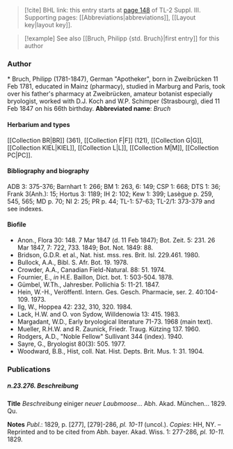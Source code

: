 > [!cite] BHL link: this entry starts at [page 148](https://www.biodiversitylibrary.org/page/33266455) of TL-2 Suppl. III.
> Supporting pages: [[Abbreviations|abbreviations]], [[Layout key|layout key]].

> [!example] See also [[Bruch, Philipp {std. Bruch}|first entry]] for this author

### Author

\* Bruch, Philipp (1781-1847), German "Apotheker", born in Zweibrücken 11 Feb 1781, educated in Mainz (pharmacy), studied in Marburg and Paris, took over his father's pharmacy at Zweibrücken, amateur botanist especially bryologist, worked with D.J. Koch and W.P. Schimper (Strasbourg), died 11 Feb 1847 on his 66th birthday. 
**Abbreviated name**: *Bruch*

#### Herbarium and types

[[Collection BR|BR]] (361), [[Collection F|F]] (121), [[Collection G|G]], [[Collection KIEL|KIEL]], [[Collection L|L]], [[Collection M|M]], [[Collection PC|PC]].

#### Bibliography and biography

ADB 3: 375-376; Barnhart 1: 266; BM 1: 263, 6: 149; CSP 1: 668; DTS 1: 36; Frank 3(Anh.): 15; Hortus 3: 1189; IH 2: 102; Kew 1: 399; Lasègue p. 259, 545, 565; MD p. 70; NI 2: 25; PR p. 44; TL-1: 57-63; TL-2/1: 373-379 and see indexes.

#### Biofile

- Anon., Flora 30: 148. 7 Mar 1847 (d. 11 Feb 1847); Bot. Zeit. 5: 231. 26 Mar 1847, 7: 722, 733. 1849; Bot. Not. 1849: 88.
- Bridson, G.D.R. et al., Nat. hist. mss. res. Brit. Isl. 229.461. 1980.
- Bullock, A.A., Bibl. S. Afr. Bot. 19. 1978.
- Crowder, A.A., Canadian Field-Natural. 88: 51. 1974.
- Fournier, E., *in* H.E. Baillon, Dict. bot. 1: 503-504. 1878.
- Gümbel, W.Th., Jahresber. Pollichia 5: 11-21. 1847.
- Hein, W.-H., Veröffentl. Intern. Ges. Gesch. Pharmacie, ser. 2. 40:104-109. 1973.
- Ilg, W., Hoppea 42: 232, 310, 320. 1984.
- Lack, H.W. and O. von Sydow, Willdenowia 13: 415. 1983.
- Margadant, W.D., Early bryological literature 71-73. 1968 (main text).
- Mueller, R.H.W. and R. Zaunick, Friedr. Traug. Kützing 137. 1960.
- Rodgers, A.D., "Noble Fellow" Sullivant 344 (index). 1940.
- Sayre, G., Bryologist 80(3): 505. 1977.
- Woodward, B.B., Hist, coll. Nat. Hist. Depts. Brit. Mus. 1: 31. 1904.

### Publications

##### n.23.276. Beschreibung

**Title**
*Beschreibung* einiger *neuer Laubmoose*... Abh. Akad. München... 1829. Qu.

**Notes**
*Publ*.: 1829, p. \[277\], \[279\]-286, *pl. 10-11* (uncol.). *Copies*: HH, NY. – Reprinted and to be cited from Abh. bayer. Akad. Wiss. 1: 277-286, *pl. 10-11.* 1829.

